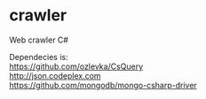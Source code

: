 crawler
=======

Web crawler C#

Dependecies is:<br/>
https://github.com/ozlevka/CsQuery<br/>
http://json.codeplex.com<br/>
https://github.com/mongodb/mongo-csharp-driver
